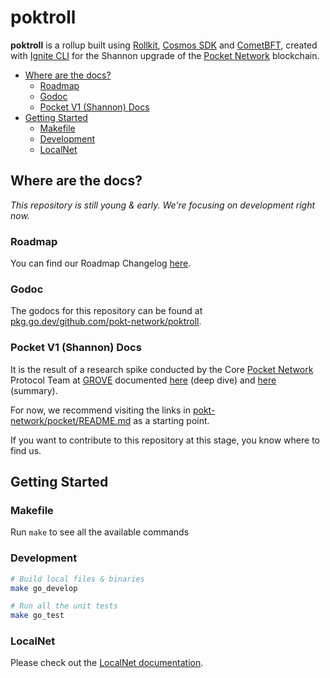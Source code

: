# poktroll <!-- omit in toc -->

**poktroll** is a rollup built using [Rollkit](https://rollkit.dev/), [Cosmos SDK](https://docs.cosmos.network) and [CometBFT](https://cometbft.com/), created with [Ignite CLI](https://ignite.com/cli) for the Shannon upgrade of the [Pocket Network](https://pokt.network) blockchain.

- [Where are the docs?](#where-are-the-docs)
  - [Roadmap](#roadmap)
  - [Godoc](#godoc)
  - [Pocket V1 (Shannon) Docs](#pocket-v1-shannon-docs)
- [Getting Started](#getting-started)
  - [Makefile](#makefile)
  - [Development](#development)
  - [LocalNet](#localnet)

## Where are the docs?

_This repository is still young & early. We're focusing on development right now._

### Roadmap

You can find our Roadmap Changelog [here](https://github.com/pokt-network/poktroll/blob/main/docs/roadmap_changelog.md).

### Godoc

The godocs for this repository can be found at [pkg.go.dev/github.com/pokt-network/poktroll](https://pkg.go.dev/github.com/pokt-network/poktroll).

### Pocket V1 (Shannon) Docs

It is the result of a research spike conducted by the Core [Pocket Network](https://pokt.network/) Protocol Team at [GROVE](https://grove.city/) documented [here](https://www.pokt.network/blog/pokt-network-rolling-into-the-modular-future-of-the-protocol-a-technical-deep-dive) (deep dive) and [here](https://www.pokt.network/blog/a-sovereign-rollup-and-a-modular-future) (summary).

For now, we recommend visiting the links in [pokt-network/pocket/README.md](https://github.com/pokt-network/pocket/blob/main/README.md) as a starting point.

If you want to contribute to this repository at this stage, you know where to find us.

## Getting Started

### Makefile

Run `make` to see all the available commands

### Development

```bash
# Build local files & binaries
make go_develop

# Run all the unit tests
make go_test
```

### LocalNet

Please check out the [LocalNet documentation](./localnet/README.md).
